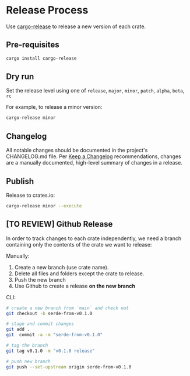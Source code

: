 # Release Process

Use [cargo-release](https://github.com/crate-ci/cargo-release) to release a new version of each crate.

## Pre-requisites

```sh
cargo install cargo-release
```

## Dry run

Set the release level using one of `release`, `major`, `minor`, `patch`, `alpha`, `beta`, `rc`

For example, to release a minor version:

```sh
cargo-release minor
```

## Changelog

All notable changes should be documented in the project's CHANGELOG.md file.
Per [Keep a Changelog](https://keepachangelog.com/en/1.0.0/) recommendations, changes are a manually
documented, high-level summary of changes in a release.

## Publish

Release to crates.io:

```sh
cargo-release minor --execute
```

## [TO REVIEW] Github Release

In order to track changes to each crate independently, we need a branch containing only the contents of the crate we want to release:

Manually:

1. Create a new branch (use crate name).
2. Delete all files and folders except the crate to release.
3. Push the new branch
4. Use Github to create a release **on the new branch**

CLI:

```sh
# create a new branch from `main` and check out
git checkout -b serde-from-v0.1.0

# stage and commit changes
git add . 
git  commit -a -m "serde-from-v0.1.0"

# tag the branch
git tag v0.1.0 -m "v0.1.0 release"

# push new branch
git push --set-upstream origin serde-from-v0.1.0
```
